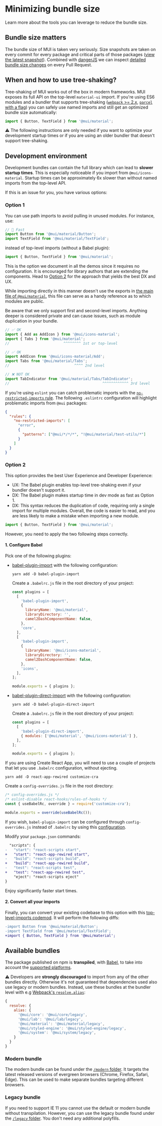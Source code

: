 # Minimizing bundle size

<p class="description">Learn more about the tools you can leverage to reduce the bundle size.</p>

## Bundle size matters

The bundle size of MUI is taken very seriously. Size snapshots are taken
on every commit for every package and critical parts of those packages ([view the latest snapshot](/size-snapshot)).
Combined with [dangerJS](https://danger.systems/js/) we can inspect
[detailed bundle size changes](https://github.com/mui-org/material-ui/pull/14638#issuecomment-466658459) on every Pull Request.

## When and how to use tree-shaking?

Tree-shaking of MUI works out of the box in modern frameworks.
MUI exposes its full API on the top-level `material-ui` import.
If you're using ES6 modules and a bundler that supports tree-shaking ([`webpack` >= 2.x](https://webpack.js.org/guides/tree-shaking/), [`parcel` with a flag](https://en.parceljs.org/cli.html#enable-experimental-scope-hoisting/tree-shaking-support)) you can safely use named imports and still get an optimized bundle size automatically:

```js
import { Button, TextField } from '@mui/material';
```

⚠️ The following instructions are only needed if you want to optimize your development startup times or if you are using an older bundler
that doesn't support tree-shaking.

## Development environment

Development bundles can contain the full library which can lead to **slower startup times**.
This is especially noticeable if you import from `@mui/icons-material`.
Startup times can be approximately 6x slower than without named imports from the top-level API.

If this is an issue for you, you have various options:

### Option 1

You can use path imports to avoid pulling in unused modules.
For instance, use:

```js
// 🚀 Fast
import Button from '@mui/material/Button';
import TextField from '@mui/material/TextField';
```

instead of top-level imports (without a Babel plugin):

```js
import { Button, TextField } from '@mui/material';
```

This is the option we document in all the demos since it requires no configuration.
It is encouraged for library authors that are extending the components.
Head to [Option 2](#option-2) for the approach that yields the best DX and UX.

While importing directly in this manner doesn't use the exports in [the main file of `@mui/material`](https://unpkg.com/@mui/material), this file can serve as a handy reference as to which modules are public.

Be aware that we only support first and second-level imports.
Anything deeper is considered private and can cause issues, such as module duplication in your bundle.

```js
// ✅ OK
import { Add as AddIcon } from '@mui/icons-material';
import { Tabs } from '@mui/material';
//                         ^^^^^^^^ 1st or top-level

// ✅ OK
import AddIcon from '@mui/icons-material/Add';
import Tabs from '@mui/material/Tabs';
//                              ^^^^ 2nd level

// ❌ NOT OK
import TabIndicator from '@mui/material/Tabs/TabIndicator';
//                                           ^^^^^^^^^^^^ 3rd level
```

If you're using `eslint` you can catch problematic imports with the [`no-restricted-imports` rule](https://eslint.org/docs/rules/no-restricted-imports). The following `.eslintrc` configuration will highlight problematic imports from `@mui` packages:

```json
{
  "rules": {
    "no-restricted-imports": [
      "error",
      {
        "patterns": ["@mui/*/*/*", "!@mui/material/test-utils/*"]
      }
    ]
  }
}
```

### Option 2

This option provides the best User Experience and Developer Experience:

- UX: The Babel plugin enables top-level tree-shaking even if your bundler doesn't support it.
- DX: The Babel plugin makes startup time in dev mode as fast as Option 1.
- DX: This syntax reduces the duplication of code, requiring only a single import for multiple modules.
  Overall, the code is easier to read, and you are less likely to make a mistake when importing a new module.

```js
import { Button, TextField } from '@mui/material';
```

However, you need to apply the two following steps correctly.

#### 1. Configure Babel

Pick one of the following plugins:

- [babel-plugin-import](https://github.com/ant-design/babel-plugin-import) with the following configuration:

  `yarn add -D babel-plugin-import`

  Create a `.babelrc.js` file in the root directory of your project:

  ```js
  const plugins = [
    [
      'babel-plugin-import',
      {
        libraryName: '@mui/material',
        libraryDirectory: '',
        camel2DashComponentName: false,
      },
      'core',
    ],
    [
      'babel-plugin-import',
      {
        libraryName: '@mui/icons-material',
        libraryDirectory: '',
        camel2DashComponentName: false,
      },
      'icons',
    ],
  ];

  module.exports = { plugins };
  ```

- [babel-plugin-direct-import](https://github.com/umidbekk/babel-plugin-direct-import) with the following configuration:

  `yarn add -D babel-plugin-direct-import`

  Create a `.babelrc.js` file in the root directory of your project:

  ```js
  const plugins = [
    [
      'babel-plugin-direct-import',
      { modules: ['@mui/material', '@mui/icons-material'] },
    ],
  ];

  module.exports = { plugins };
  ```

If you are using Create React App, you will need to use a couple of projects that let you use `.babelrc` configuration, without ejecting.

`yarn add -D react-app-rewired customize-cra`

Create a `config-overrides.js` file in the root directory:

```js
/* config-overrides.js */
/* eslint-disable react-hooks/rules-of-hooks */
const { useBabelRc, override } = require('customize-cra');

module.exports = override(useBabelRc());
```

If you wish, `babel-plugin-import` can be configured through `config-overrides.js` instead of `.babelrc` by using this [configuration](https://github.com/arackaf/customize-cra/blob/master/api.md#fixbabelimportslibraryname-options).

Modify your `package.json` commands:

```diff
  "scripts": {
-   "start": "react-scripts start",
+   "start": "react-app-rewired start",
-   "build": "react-scripts build",
+   "build": "react-app-rewired build",
-   "test": "react-scripts test",
+   "test": "react-app-rewired test",
    "eject": "react-scripts eject"
}
```

Enjoy significantly faster start times.

#### 2. Convert all your imports

Finally, you can convert your existing codebase to this option with this [top-level-imports codemod](https://www.npmjs.com/package/@mui/codemod#top-level-imports).
It will perform the following diffs:

```diff
-import Button from '@mui/material/Button';
-import TextField from '@mui/material/TextField';
+import { Button, TextField } from '@mui/material';
```

## Available bundles

The package published on npm is **transpiled**, with [Babel](https://github.com/babel/babel), to take into account the [supported platforms](/getting-started/supported-platforms/).

⚠️ Developers are **strongly discouraged** to import from any of the other bundles directly.
Otherwise it's not guaranteed that dependencies used also use legacy or modern bundles.
Instead, use these bundles at the bundler level with e.g [Webpack's `resolve.alias`](https://webpack.js.org/configuration/resolve/#resolvealias):

```js
{
  resolve: {
    alias: {
      '@mui/core': '@mui/core/legacy',
      '@mui/lab': '@mui/lab/legacy',
      '@mui/material': '@mui/material/legacy',
      '@mui/styled-engine': '@mui/styled-engine/legacy',
      '@mui/system': '@mui/system/legacy',
    }
  }
}
```

### Modern bundle

The modern bundle can be found under the [`/modern` folder](https://unpkg.com/@mui/material/modern/).
It targets the latest released versions of evergreen browsers (Chrome, Firefox, Safari, Edge).
This can be used to make separate bundles targeting different browsers.

### Legacy bundle

If you need to support IE 11 you cannot use the default or modern bundle without transpilation.
However, you can use the legacy bundle found under the [`/legacy` folder](https://unpkg.com/@mui/material/legacy/).
You don't need any additional polyfills.
